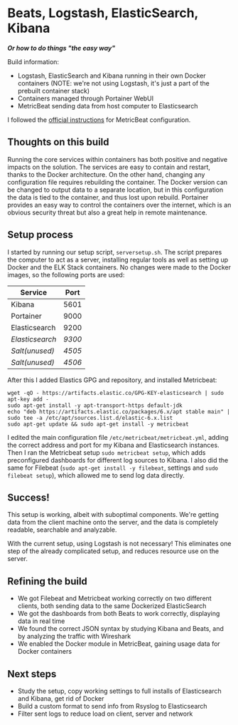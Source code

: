 # Beats, Logstash, ElasticSearch, Kibana
***Or how to do things "the easy way"***

Build information:
* Logstash, ElasticSearch and Kibana running in their own Docker containers (NOTE: we're not using Logstash, it's just a part of the prebuilt container stack)
* Containers managed through Portainer WebUI
* MetricBeat sending data from host computer to Elasticsearch

I followed the [official instructions](https://www.elastic.co/guide/en/beats/metricbeat/current/metricbeat-installation.html) for MetricBeat configuration.

## Thoughts on this build
Running the core services within containers has both positive and negative impacts on the solution. The services are easy to contain and restart, thanks to the Docker architecture. On the other hand, changing any configuration file requires rebuilding the container. The Docker version can be changed to output data to a separate location, but in this configuration the data is tied to the container, and thus lost upon rebuild. Portainer provides an easy way to control the containers over the internet, which is an obvious security threat but also a great help in remote maintenance.

## Setup process
I started by running our setup script, `serversetup.sh`. The script prepares the computer to act as a server, installing regular tools as well as setting up Docker and the ELK Stack containers. No changes were made to the Docker images, so the following ports are used:

Service|Port
-------|----
Kibana|5601
Portainer|9000
Elasticsearch|9200
*Elasticsearch*|*9300*
*Salt(unused)*|*4505*
*Salt(unused)*|*4506*

After this I added Elastics GPG and repository, and installed Metricbeat:  
```
wget -qO - https://artifacts.elastic.co/GPG-KEY-elasticsearch | sudo apt-key add -
sudo apt-get install -y apt-transport-https default-jdk
echo "deb https://artifacts.elastic.co/packages/6.x/apt stable main" | sudo tee -a /etc/apt/sources.list.d/elastic-6.x.list
sudo apt-get update && sudo apt-get install -y metricbeat
```

I edited the main configuration file `/etc/metricbeat/metricbeat.yml`, adding the correct address and port for my Kibana and Elasticsearch instances. Then I ran the Metricbeat setup `sudo metricbeat setup`, which adds preconfigured dashboards for different log sources to Kibana. I also did the same for Filebeat (`sudo apt-get install -y filebeat`, settings and `sudo filebeat setup`), which allowed me to send log data directly.

## Success!
This setup is working, albeit with suboptimal components. We're getting data from the client machine onto the server, and the data is completely readable, searchable and analyzable.

With the current setup, using Logstash is not necessary! This eliminates one step of the already complicated setup, and reduces resource use on the server.

## Refining the build
* We got Filebeat and Metricbeat working correctly on two different clients, both sending data to the same Dockerized ElasticSearch
* We got the dashboards from both Beats to work correctly, displaying data in real time
* We found the correct JSON syntax by studying Kibana and Beats, and by analyzing the traffic with Wireshark
* We enabled the Docker module in MetricBeat, gaining usage data for Docker containers

## Next steps
* Study the setup, copy working settings to full installs of Elasticsearch and Kibana, get rid of Docker
* Build a custom format to send info from Rsyslog to Elasticsearch
* Filter sent logs to reduce load on client, server and network
